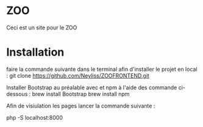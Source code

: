 # ZOO
Ceci est un site pour le ZOO

# Installation

faire la commande suivante dans le terminal afin d'installer le projet en local  :
git clone https://github.com/Neyliss/ZOOFRONTEND.git

Installer Bootstrap au préalable avec et npm à l'aide des commande ci-dessous :
brew install Bootstrap 
brew install npm 

Afin de visiulation les pages lancer la commande suivante :

php -S localhost:8000
